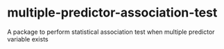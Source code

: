 # multiple-predictor-association-test
A package to perform statistical association test when multiple predictor variable exists
